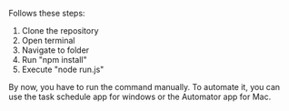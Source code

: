 Follows these steps:
1. Clone the repository
2. Open terminal
3. Navigate to folder
4. Run "npm install"
5. Execute "node run.js"

By now, you have to run the command manually. 
To automate it, you can use the task schedule app for windows or the Automator app for Mac.
